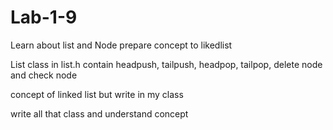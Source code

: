 # Lab-1-9
Learn about list and Node prepare concept to likedlist

List class in list.h contain headpush, tailpush, headpop, tailpop, delete node and check node


concept of linked list but write in my class


write all that class and understand concept
